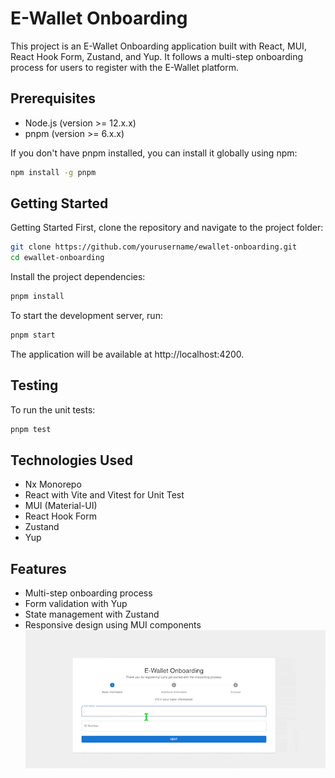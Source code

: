 # E-Wallet Onboarding

This project is an E-Wallet Onboarding application built with React, MUI, React Hook Form, Zustand, and Yup. It follows a multi-step onboarding process for users to register with the E-Wallet platform.

## Prerequisites

- Node.js (version >= 12.x.x)
- pnpm (version >= 6.x.x)

If you don't have pnpm installed, you can install it globally using npm:

```bash
npm install -g pnpm
```

## Getting Started

Getting Started
First, clone the repository and navigate to the project folder:

```bash
git clone https://github.com/yourusername/ewallet-onboarding.git
cd ewallet-onboarding
```

Install the project dependencies:

```bash
pnpm install
```

To start the development server, run:

```bash
pnpm start
```

The application will be available at http://localhost:4200.

## Testing

To run the unit tests:

```bash
pnpm test
```

## Technologies Used

- Nx Monorepo
- React with Vite and Vitest for Unit Test
- MUI (Material-UI)
- React Hook Form
- Zustand
- Yup

## Features

- Multi-step onboarding process
- Form validation with Yup
- State management with Zustand
- Responsive design using MUI components
  ![Demo](assets/CleanShot%202023-04-23%20at%2018.25.21.gif)
